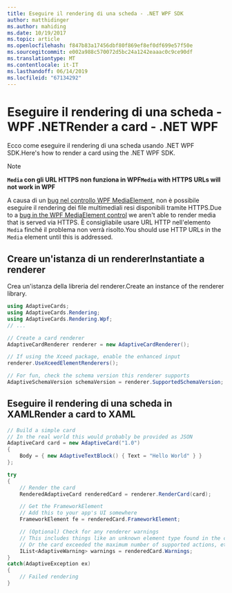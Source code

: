 ```yaml
---
title: Eseguire il rendering di una scheda - .NET WPF SDK
author: matthidinger
ms.author: mahiding
ms.date: 10/19/2017
ms.topic: article
ms.openlocfilehash: f847b83a17456dbf80f869ef8ef0df699e57f50e
ms.sourcegitcommit: e002a988c570072d5bc24a1242eaaac0c9ce90df
ms.translationtype: MT
ms.contentlocale: it-IT
ms.lasthandoff: 06/14/2019
ms.locfileid: "67134292"
---
```

# <a name="render-a-card---net-wpf"></a><span data-ttu-id="67412-102">Eseguire il rendering di una scheda - WPF .NET</span><span class="sxs-lookup"><span data-stu-id="67412-102">Render a card - .NET WPF</span></span>

<span data-ttu-id="67412-103">Ecco come eseguire il rendering di una scheda usando .NET WPF SDK.</span><span class="sxs-lookup"><span data-stu-id="67412-103">Here's how to render a card using the .NET WPF SDK.</span></span>

> [!NOTE]
> <span data-ttu-id="67412-104">**`Media` con gli URL HTTPS non funziona in WPF**</span><span class="sxs-lookup"><span data-stu-id="67412-104">**`Media` with HTTPS URLs will not work in WPF**</span></span>
> 
> <span data-ttu-id="67412-105">A causa di un [bug nel controllo WPF MediaElement](https://stackoverflow.com/questions/30702505/playing-media-from-https-site-in-media-element-throwing-null-reference-exception), non è possibile eseguire il rendering dei file multimediali resi disponibili tramite HTTPS.</span><span class="sxs-lookup"><span data-stu-id="67412-105">Due to a [bug in the WPF MediaElement control](https://stackoverflow.com/questions/30702505/playing-media-from-https-site-in-media-element-throwing-null-reference-exception) we aren't able to render media that is served via HTTPS.</span></span> <span data-ttu-id="67412-106">È consigliabile usare URL HTTP nell'elemento `Media` finché il problema non verrà risolto.</span><span class="sxs-lookup"><span data-stu-id="67412-106">You should use HTTP URLs in the `Media` element until this is addressed.</span></span>  

## <a name="instantiate-a-renderer"></a><span data-ttu-id="67412-107">Creare un'istanza di un renderer</span><span class="sxs-lookup"><span data-stu-id="67412-107">Instantiate a renderer</span></span>

<span data-ttu-id="67412-108">Crea un'istanza della libreria del renderer.</span><span class="sxs-lookup"><span data-stu-id="67412-108">Create an instance of the renderer library.</span></span> 

```csharp
using AdaptiveCards;
using AdaptiveCards.Rendering;
using AdaptiveCards.Rendering.Wpf;
// ...

// Create a card renderer
AdaptiveCardRenderer renderer = new AdaptiveCardRenderer();

// If using the Xceed package, enable the enhanced input
renderer.UseXceedElementRenderers();

// For fun, check the schema version this renderer supports
AdaptiveSchemaVersion schemaVersion = renderer.SupportedSchemaVersion;
```

## <a name="render-a-card-to-xaml"></a><span data-ttu-id="67412-109">Eseguire il rendering di una scheda in XAML</span><span class="sxs-lookup"><span data-stu-id="67412-109">Render a card to XAML</span></span>

```csharp
// Build a simple card
// In the real world this would probably be provided as JSON
AdaptiveCard card = new AdaptiveCard("1.0")
{
    Body = { new AdaptiveTextBlock() { Text = "Hello World" } }
};

try
{
    // Render the card
    RenderedAdaptiveCard renderedCard = renderer.RenderCard(card);

    // Get the FrameworkElement
    // Add this to your app's UI somewhere
    FrameworkElement fe = renderedCard.FrameworkElement;

    // (Optional) Check for any renderer warnings
    // This includes things like an unknown element type found in the card
    // Or the card exceeded the maximum number of supported actions, etc
    IList<AdaptiveWarning> warnings = renderedCard.Warnings;
}
catch(AdaptiveException ex)
{
    // Failed rendering
}
```

